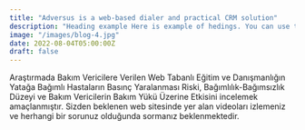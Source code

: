 ```yaml
---
title: "Adversus is a web-based dialer and practical CRM solution"
description: "Heading example Here is example of hedings. You can use this heading by following markdownify rules."
image: "/images/blog-4.jpg"
date: 2022-08-04T05:00:00Z
draft: false
---
```


Araştırmada Bakım Vericilere Verilen Web Tabanlı Eğitim ve Danışmanlığın Yatağa Bağımlı Hastaların Basınç Yaralanması Riski, Bağımlılık-Bağımsızlık Düzeyi ve Bakım Vericilerin Bakım Yükü Üzerine Etkisini incelemek amaçlanmıştır.  Sizden beklenen web sitesinde yer alan videoları izlemeniz ve herhangi bir sorunuz olduğunda sormanız beklenmektedir.

